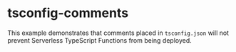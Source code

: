 # tsconfig-comments

This example demonstrates that comments placed in `tsconfig.json` will not prevent Serverless TypeScript Functions from being deployed.
